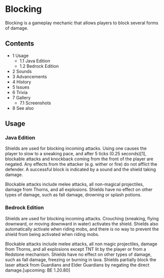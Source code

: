 # Blocking
Blocking is a gameplay mechanic that allows players to block several forms of damage.
## Contents
- 1 Usage
	- 1.1 Java Edition
	- 1.2 Bedrock Edition
- 2 Sounds
- 3 Advancements
- 4 History
- 5 Issues
- 6 Trivia
- 7 Gallery
	- 7.1 Screenshots
- 8 See also

## Usage
### Java Edition
Shields are used for blocking incoming attacks. Using one causes the player to slow to a sneaking pace, and after 5 ticks (0.25 seconds)[1], blockable attacks and knockback coming from the front of the player are negated. Any effects from the attacker (e.g. wither or fire) do not afflict the defender. A successful block is indicated by a sound and the shield taking damage.

Blockable attacks include melee attacks, all non-magical projectiles, damage from Thorns, and all explosions. Shields have no effect on other types of damage, such as fall damage, drowning or splash potions.

### Bedrock Edition
Shields are used for blocking incoming attacks.
Crouching (sneaking, flying downward, or moving downward in water) activates the shield. Shields also automatically activate when riding mobs, and there is no way to prevent the shield from being activated when riding mobs.

Blockable attacks include melee attacks, all non magic projectiles, damage from Thorns, and all explosions except TNT lit by the player or from a Redstone mechanism. Shields have no effect on other types of damage, such as fall damage, freezing or burning in lava. Shields partially block the laser attack from Guardians and Elder Guardians by negating the direct damage.‌[upcoming: BE 1.20.80]

